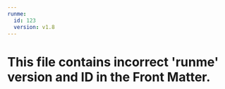 ```yaml
---
runme:
  id: 123
  version: v1.8
---
```


# This file contains incorrect 'runme' version and ID in the Front Matter.
